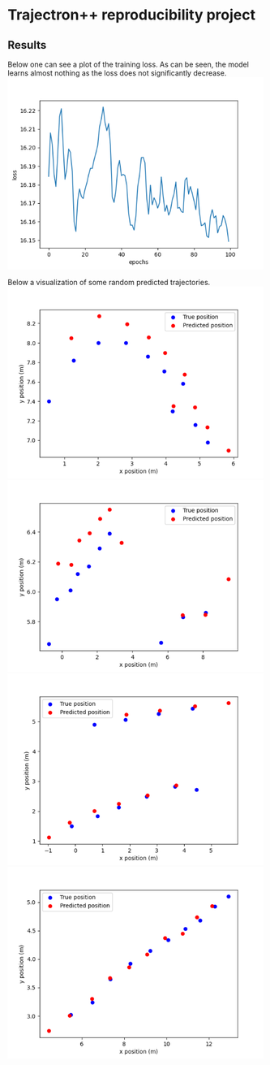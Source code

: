 # Trajectron++ reproducibility project

## Results
Below one can see a plot of the training loss. As can be seen, the model learns almost nothing as the loss does not significantly decrease. 
  ![trainloss](/figures/trainloss.png)

Below a visualization of some random predicted trajectories. 
![Figure3](/figures/Figure_3.png)
![Figure9](/figures/Figure_9.png)
![Figure10](/figures/Figure_10.png)
![Figure11](/figures/Figure_11.png)



